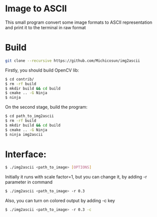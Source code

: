 # Image to ASCII

This small program convert some image formats to ASCII representation and print it to the terminal in raw format

# Build
```bash
git clone --recursive https://github.com/Michicosun/img2ascii
```

Firstly, you should build OpenCV lib:
```bash
$ cd contrib/
$ rm -rf build
$ mkdir build && cd build
$ cmake .. -G Ninja
$ ninja
```

On the second stage, build the program:
```bash
$ cd path_to_img2ascii
$ rm -rf build
$ mkdir build && cd build
$ cmake .. -G Ninja
$ ninja img2ascii
```

# Interface:
```bash
$ ./img2ascii <path_to_image> [OPTIONS]
```

Initially it runs with scale factor=1, but you can change it, by adding -r parameter in command

```bash
$ ./img2ascii <path_to_image> -r 0.3
```

Also, you can turn on colored output by adding -c key
```bash
$ ./img2ascii <path_to_image> -r 0.3 -c
```


